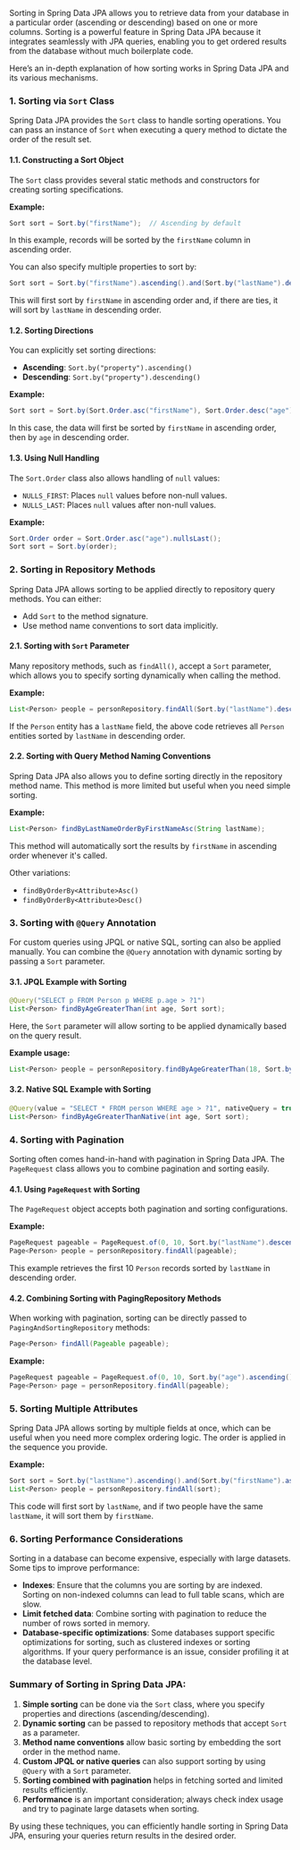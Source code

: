 Sorting in Spring Data JPA allows you to retrieve data from your database in a particular order (ascending or descending) based on one or more columns. Sorting is a powerful feature in Spring Data JPA because it integrates seamlessly with JPA queries, enabling you to get ordered results from the database without much boilerplate code.

Here’s an in-depth explanation of how sorting works in Spring Data JPA and its various mechanisms.

### 1. **Sorting via `Sort` Class**

Spring Data JPA provides the `Sort` class to handle sorting operations. You can pass an instance of `Sort` when executing a query method to dictate the order of the result set.

#### 1.1. **Constructing a Sort Object**

The `Sort` class provides several static methods and constructors for creating sorting specifications.

**Example:**

```java
Sort sort = Sort.by("firstName");  // Ascending by default
```

In this example, records will be sorted by the `firstName` column in ascending order.

You can also specify multiple properties to sort by:

```java
Sort sort = Sort.by("firstName").ascending().and(Sort.by("lastName").descending());
```

This will first sort by `firstName` in ascending order and, if there are ties, it will sort by `lastName` in descending order.

#### 1.2. **Sorting Directions**

You can explicitly set sorting directions:

- **Ascending**: `Sort.by("property").ascending()`
- **Descending**: `Sort.by("property").descending()`

**Example:**

```java
Sort sort = Sort.by(Sort.Order.asc("firstName"), Sort.Order.desc("age"));
```

In this case, the data will first be sorted by `firstName` in ascending order, then by `age` in descending order.

#### 1.3. **Using Null Handling**

The `Sort.Order` class also allows handling of `null` values:

- `NULLS_FIRST`: Places `null` values before non-null values.
- `NULLS_LAST`: Places `null` values after non-null values.

**Example:**

```java
Sort.Order order = Sort.Order.asc("age").nullsLast();
Sort sort = Sort.by(order);
```

### 2. **Sorting in Repository Methods**

Spring Data JPA allows sorting to be applied directly to repository query methods. You can either:

- Add `Sort` to the method signature.
- Use method name conventions to sort data implicitly.

#### 2.1. **Sorting with `Sort` Parameter**

Many repository methods, such as `findAll()`, accept a `Sort` parameter, which allows you to specify sorting dynamically when calling the method.

**Example:**

```java
List<Person> people = personRepository.findAll(Sort.by("lastName").descending());
```

If the `Person` entity has a `lastName` field, the above code retrieves all `Person` entities sorted by `lastName` in descending order.

#### 2.2. **Sorting with Query Method Naming Conventions**

Spring Data JPA also allows you to define sorting directly in the repository method name. This method is more limited but useful when you need simple sorting.

**Example:**

```java
List<Person> findByLastNameOrderByFirstNameAsc(String lastName);
```

This method will automatically sort the results by `firstName` in ascending order whenever it's called.

Other variations:

- `findByOrderBy<Attribute>Asc()`
- `findByOrderBy<Attribute>Desc()`

### 3. **Sorting with `@Query` Annotation**

For custom queries using JPQL or native SQL, sorting can also be applied manually. You can combine the `@Query` annotation with dynamic sorting by passing a `Sort` parameter.

#### 3.1. **JPQL Example with Sorting**

```java
@Query("SELECT p FROM Person p WHERE p.age > ?1")
List<Person> findByAgeGreaterThan(int age, Sort sort);
```

Here, the `Sort` parameter will allow sorting to be applied dynamically based on the query result.

**Example usage:**

```java
List<Person> people = personRepository.findByAgeGreaterThan(18, Sort.by("firstName"));
```

#### 3.2. **Native SQL Example with Sorting**

```java
@Query(value = "SELECT * FROM person WHERE age > ?1", nativeQuery = true)
List<Person> findByAgeGreaterThanNative(int age, Sort sort);
```

### 4. **Sorting with Pagination**

Sorting often comes hand-in-hand with pagination in Spring Data JPA. The `PageRequest` class allows you to combine pagination and sorting easily.

#### 4.1. **Using `PageRequest` with Sorting**

The `PageRequest` object accepts both pagination and sorting configurations.

**Example:**

```java
PageRequest pageable = PageRequest.of(0, 10, Sort.by("lastName").descending());
Page<Person> people = personRepository.findAll(pageable);
```

This example retrieves the first 10 `Person` records sorted by `lastName` in descending order.

#### 4.2. **Combining Sorting with PagingRepository Methods**

When working with pagination, sorting can be directly passed to `PagingAndSortingRepository` methods:

```java
Page<Person> findAll(Pageable pageable);
```

**Example:**

```java
PageRequest pageable = PageRequest.of(0, 10, Sort.by("age").ascending());
Page<Person> page = personRepository.findAll(pageable);
```

### 5. **Sorting Multiple Attributes**

Spring Data JPA allows sorting by multiple fields at once, which can be useful when you need more complex ordering logic. The order is applied in the sequence you provide.

**Example:**

```java
Sort sort = Sort.by("lastName").ascending().and(Sort.by("firstName").ascending());
List<Person> people = personRepository.findAll(sort);
```

This code will first sort by `lastName`, and if two people have the same `lastName`, it will sort them by `firstName`.

### 6. **Sorting Performance Considerations**

Sorting in a database can become expensive, especially with large datasets. Some tips to improve performance:

- **Indexes**: Ensure that the columns you are sorting by are indexed. Sorting on non-indexed columns can lead to full table scans, which are slow.
- **Limit fetched data**: Combine sorting with pagination to reduce the number of rows sorted in memory.
- **Database-specific optimizations**: Some databases support specific optimizations for sorting, such as clustered indexes or sorting algorithms. If your query performance is an issue, consider profiling it at the database level.

### Summary of Sorting in Spring Data JPA:

1. **Simple sorting** can be done via the `Sort` class, where you specify properties and directions (ascending/descending).
2. **Dynamic sorting** can be passed to repository methods that accept `Sort` as a parameter.
3. **Method name conventions** allow basic sorting by embedding the sort order in the method name.
4. **Custom JPQL or native queries** can also support sorting by using `@Query` with a `Sort` parameter.
5. **Sorting combined with pagination** helps in fetching sorted and limited results efficiently.
6. **Performance** is an important consideration; always check index usage and try to paginate large datasets when sorting.

By using these techniques, you can efficiently handle sorting in Spring Data JPA, ensuring your queries return results in the desired order.
